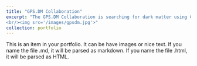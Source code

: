 ```yaml
---
title: "GPS.DM Collaboration"
excerpt: "The GPS.DM Collaboration is searching for dark matter using GPS atomic clock data.
<br/><img src='/images/gpsdm.jpg'>"
collection: portfolio
---
```


This is an item in your portfolio. It can be have images or nice text. If you name the file .md, it will be parsed as markdown. If you name the file .html, it will be parsed as HTML. 
